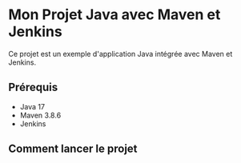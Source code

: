 # Mon Projet Java avec Maven et Jenkins

Ce projet est un exemple d'application Java intégrée avec Maven et Jenkins.

## Prérequis
- Java 17
- Maven 3.8.6
- Jenkins

## Comment lancer le projet
